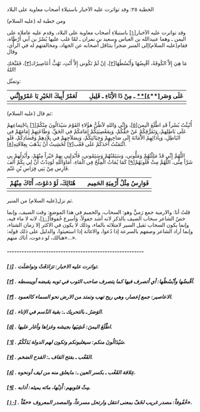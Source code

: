   الخطبة  ٢٥: وقد تواترت عليه الاَخبار باستيلاءِ أصحاب معاوية على البلاد	

ومن خطبة له (عليه السلام)

وقد تواترت عليه الاَخبار[[١\]](https://arabic.balaghah.net/node/443#_ftn1) باستيلاءِ أصحاب معاوية على البلاد، وقدم عليه عاملاه على اليمن ـ وهما  عبيدالله بن العباس وسعيد بن نمران ـ لمّا غلب عليها بُسْرُ بن أبي  أَرْطَاة، فقام(عليه السلام)إلى المنبر ضجراً بتثاقل أَصحابه عن الجهاد،  ومخالفتهم له في الرأْي، وقال

مَا هِيَ إِلاَّ الكُوفَةُ، أقْبِضُهَا وَأَبْسُطُهَا[[٢\]](https://arabic.balaghah.net/node/443#_ftn2)، إنْ لَمْ تَكُوني إِلاَّ أَنْتِ، تَهُبُّ أَعَاصِيرُك[[٣\]](https://arabic.balaghah.net/node/443#_ftn3)، فَقَبَّحَكِ اللهُ!

وتمثّل:

| **لَعَمْرُ أَبِيكَ الخَيْرِ يَا عَمْرُوإِنَّني** |      | **عَلَى وَضَر[\**[٤\]\**](https://arabic.balaghah.net/node/443#_ftn4) ـ مِنْ ذَا الاِْنَاءِ ـ قَلِيلِ** |
| ------------------------------- | ---- | ------------------------------------------------------------ |
|                                 |      |                                                              |

 

ثم قال (عليه السلام):

أُنْبِئْتُ بُسْراً قَدِ اطَّلَعَ الَيمنَ[[٥\]](https://arabic.balaghah.net/node/443#_ftn5)، وَإِنِّي وَاللهِ لاََظُنُّ هؤُلاءِ القَوْمَ سَيُدَالُونَ مِنْكُمْ[[٦\]](https://arabic.balaghah.net/node/443#_ftn6) بِاجْتِماعِهمْ عَلَى بَاطِلِهمْ، وَتَفَرُّقِكُمْ عَنْ حَقِّكُمْ،  وَبِمَعْصِيَتِكُمْ إِمَامَكُمْ في الحَقِّ، وَطَاعَتِهِمْ إِمَامَهُمْ في  البَاطِلِ، وَبِأَدَائِهِمُ الاَْمَانَةَ إِلَى صَاحِبِهِمْ  وَخِيَانَتِكُمْ، وَبِصَلاَحِهمْ في بِلاَدِهِمْ وَفَسَادِكُمْ، فَلَو  ائْتَمَنْتُ أَحَدَكُمْ عَلَى قَعْب[[٧\]](https://arabic.balaghah.net/node/443#_ftn7) لَخَشِيتُ أَنْ يَذْهَبَ بِعِلاَقَتِهِ[[٨\]](https://arabic.balaghah.net/node/443#_ftn8).

اللَّهُمَّ إِنِّي قَدْ مَلِلْتُهُمْ وَمَلُّوني،  وَسَئِمْتُهُمْ وَسَئِمُوني، فَأَبْدِلنِي بِهِمْ خَيْراً مِنْهُمْ،  وأَبْدِلُهمْ بِي شَرَّاً مِنِّى، اللَّهُمَّ مِثْ قُلُوبَهُمْ[[٩\]](https://arabic.balaghah.net/node/443#_ftn9) كَمَا يُمَاثُ الْمِلْحُ فِي الْمَاءِ، أَمَاوَاللهِ لَوَدِدْتُ أَنَّ لِي بِكُمْ أَلفَ فَارِس مِنْ بَنِي فِرَاسِ بْنِ غَنْم.

| **هُنَالِكَ، لَوْ دَعَوْتَ، أَتَاكَ مِنْهُمْ** |      | **فَوَارِسُ مِثْلُ أَرْمِيَةِ الحَمِيم** |
| ----------------------------- | ---- | -------------------------- |
|                               |      |                            |

 

ثم نزل(عليه السلام) من المنبر.

قلتُ أنا: والارمية جمع رَميٍّ وهو: السحاب، والحميم في هذا  الموضع: وقت الصيف، وإنما خصّ الشاعر سحاب الصيف بالذكر لانه أشد جفولاً،  وَأسرع خُفوفاً[[١٠\]](https://arabic.balaghah.net/node/443#_ftn10)، لانه لا ماء فيه، وإنما يكون السحاب ثقيل السير لامتلائه بالماء، وذلك لا  يكون في الاكثر إلا زمان الشتاء، وإنما أراد الشاعر وصفهم بالسرعة إذا  دُعوا، والاغاثة إذا استغيثوا، والدليل على ذلك قوله: «هنالك، لو دعوت،  أتاك منهم...».

##### --------------------------------------------------------

##### [[١\]](https://arabic.balaghah.net/node/443#_ftnref1) . تواترت عليه الاخبار: ترَادَفَتْ وتواصَلَت.

##### [[٢\]](https://arabic.balaghah.net/node/443#_ftnref2) . أقْبضُها وأبْسُظُها: أي أتصرف فيها كما يتصرف صاحب الثوب في ثوبه يقبضه أويبسطه.

##### [[٣\]](https://arabic.balaghah.net/node/443#_ftnref3) . الاعاصير: جمع إعصار، وهي ريح تهب وتمتد من الارض نحو السماء كالعمود.

##### [[٤\]](https://arabic.balaghah.net/node/443#_ftnref4) . الوَضرُ ـ بالتحريك ـ: بقية الدّسم في الاِناء.

##### [[٥\]](https://arabic.balaghah.net/node/443#_ftnref5) . اطّلَعَ اليمنَ: غَشِيَها بجيشه وغزاها وأغار عليها.

##### [[٦\]](https://arabic.balaghah.net/node/443#_ftnref6) . سَيُدَالُونَ منكم: سيغلبونكم وتكون لهم الدولة بَدَلَكُمْ.

##### [[٧\]](https://arabic.balaghah.net/node/443#_ftnref7) . القَعْب ـ بفتح القاف ـ: القدح الضخم.

##### [[٨\]](https://arabic.balaghah.net/node/443#_ftnref8) . عِلاقة القَعْب ـ بكسر العين ـ: مايعلق منه من ليف أونحوه.

##### [[٩\]](https://arabic.balaghah.net/node/443#_ftnref9) . مِثْ قلوبهم: أَذِبْها، ماثه يميثه: أذابه.

##### [[١٠\]](https://arabic.balaghah.net/node/443#_ftnref10) . خُفُوفاً: مصدر غريب لخَفّ بمعنى انتقل وارتحل مسرعاً، والمصدر المعروف «خفّاً».

​	     

